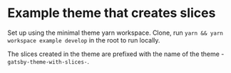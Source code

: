 # Example theme that creates slices

Set up using the minimal theme yarn workspace. Clone, run `yarn && yarn workspace example develop` in the root to run locally.

The slices created in the theme are prefixed with the name of the theme - `gatsby-theme-with-slices-`.
